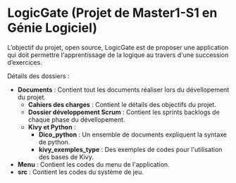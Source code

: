 # LogicGate (Projet de Master1-S1 en Génie Logiciel)
L’objectif du projet, open source, LogicGate est de proposer une application qui doit 
permettre l'apprentissage de la logique au travers d'une succession d’exercices.

Détails des dossiers :

* **Documents** : Contient tout les documents réaliser lors du dévellopement du projet.
	* **Cahiers des charges** : Contient le détails des objectifs du projet.
	* **Dossier développement Scrum** : Contient les sprints backlogs de chaque phase du dévellopement.
	* **Kivy et Python** : 
		* **Dico_python** : Un ensemble de documents expliquent la syntaxe de python.
		* **kivy_exemples_type** : Des exemples de codes pour l'utilisation des bases de Kivy.
* **Menu** : Contient les codes du menu de l'application.
* **src** : Contient les codes du système de jeu.
